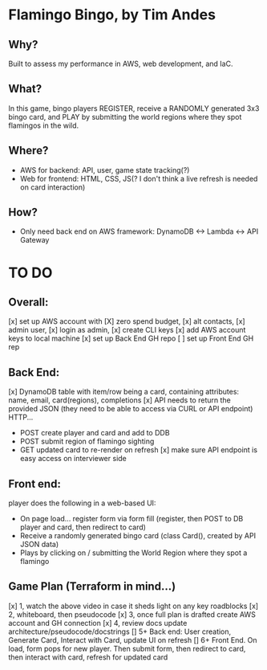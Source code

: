 # Flamingo Bingo, by Tim Andes

## Why?
Built to assess my performance in AWS, web development, and IaC.
## What?
In this game, bingo players REGISTER, receive a RANDOMLY generated 3x3 bingo card, and PLAY by submitting the world regions where they spot flamingos in the wild.
## Where?
- AWS for backend: API, user, game state tracking(?)
- Web for frontend: HTML, CSS, JS(? I don't think a live refresh is needed on card interaction)
## How?
- Only need back end on AWS framework: DynamoDB <-> Lambda <-> API Gateway

# TO DO
## Overall:
[x] set up AWS account with [X] zero spend budget, [x] alt contacts, [x] admin user, [x] login as admin, [x] create CLI keys
[x] add AWS account keys to local machine
[x] set up Back End GH repo
[ ] set up Front End GH rep 

## Back End:
[x] DynamoDB table with item/row being a card, containing attributes: name, email, card(regions), completions
[x] API needs to return the provided JSON (they need to be able to access via CURL or API endpoint) HTTP...
- POST create player and card and add to DDB
- POST submit region of flamingo sighting
- GET updated card to re-render on refresh
[x] make sure API endpoint is easy access on interviewer side

## Front end:
player does the following in a web-based UI:
- On page load... register form via form fill (register, then POST to DB player and card, then redirect to card)
- Receive a randomly generated bingo card (class Card(), created by API JSON data)
- Plays by clicking on / submitting the World Region where they spot a flamingo

## Game Plan (Terraform in mind...)
[x] 1, watch the above video in case it sheds light on any key roadblocks
[x] 2, whiteboard, then pseudocode
[x] 3, once full plan is drafted create AWS account and GH connection
[x] 4, review docs update architecture/pseudocode/docstrings
[] 5+ Back end: User creation, Generate Card, Interact with Card, update UI on refresh 
[] 6+ Front End. On load, form pops for new player. Then submit form, then redirect to card, then interact with card, refresh for updated card

